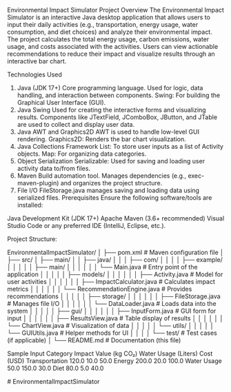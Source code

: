 
Environmental Impact Simulator
Project Overview
The Environmental Impact Simulator is an interactive Java desktop application that allows users to input their daily activities (e.g., transportation, energy usage, water consumption, and diet choices) and analyze their environmental impact. The project calculates the total energy usage, carbon emissions, water usage, and costs associated with the activities. Users can view actionable recommendations to reduce their impact and visualize results through an interactive bar chart.

Technologies Used
1. Java (JDK 17+)
Core programming language.
Used for logic, data handling, and interaction between components.
Swing: For building the Graphical User Interface (GUI).
2. Java Swing
Used for creating the interactive forms and visualizing results.
Components like JTextField, JComboBox, JButton, and JTable are used to collect and display user data.
3. Java AWT and Graphics2D
AWT is used to handle low-level GUI rendering.
Graphics2D: Renders the bar chart visualization.
4. Java Collections Framework
List: To store user inputs as a list of Activity objects.
Map: For organizing data categories.
5. Object Serialization
Serializable: Used for saving and loading user activity data to/from files.
6. Maven
Build automation tool.
Manages dependencies (e.g., exec-maven-plugin) and organizes the project structure.
7. File I/O
FileStorage.java manages saving and loading data using serialized files.
Prerequisites
Ensure the following software/tools are installed:

Java Development Kit (JDK 17+)
Apache Maven (3.6+ recommended)
Visual Studio Code or any preferred IDE (IntelliJ, Eclipse, etc.).


Project Structure:

EnvironmentalImpactSimulator/
│
├── pom.xml                     # Maven configuration file
│
├── src/
│   ├── main/
│   │   ├── java/
│   │   │   ├── com/
│   │   │   │   ├── example/
│   │   │   │   │   ├── main/
│   │   │   │   │   │   └── Main.java            # Entry point of the application
│   │   │   │   │   ├── models/
│   │   │   │   │   │   ├── Activity.java        # Model for user activities
│   │   │   │   │   │   ├── ImpactCalculator.java # Calculates impact metrics
│   │   │   │   │   │   └── RecommendationEngine.java # Provides recommendations
│   │   │   │   │   ├── storage/
│   │   │   │   │   │   ├── FileStorage.java     # Manages file I/O
│   │   │   │   │   │   └── DataLoader.java      # Loads data into the system
│   │   │   │   │   ├── gui/
│   │   │   │   │   │   ├── InputForm.java       # GUI form for input
│   │   │   │   │   │   ├── ResultsView.java     # Table display of results
│   │   │   │   │   │   └── ChartView.java       # Visualization of data
│   │   │   │   │   └── utils/
│   │   │   │   │       └── GUIUtils.java        # Helper methods for UI
│   │   │
│   └── test/                # Test cases (if applicable)
│
└── README.md                 # Documentation (this file)



Sample Input
Category	        Impact Value (kg CO₂)	Water Usage (Liters)	Cost (USD)
Transportation	    120.0	                10.0	                50.0
Energy	            200.0	                20.0	                100.0
Water Usage	        50.0	                150.0	                30.0
Diet	            80.0	                5.0	                    40.0

#   E n v i r o n m e n t a l I m p a c t S i m u l a t o r  
 
